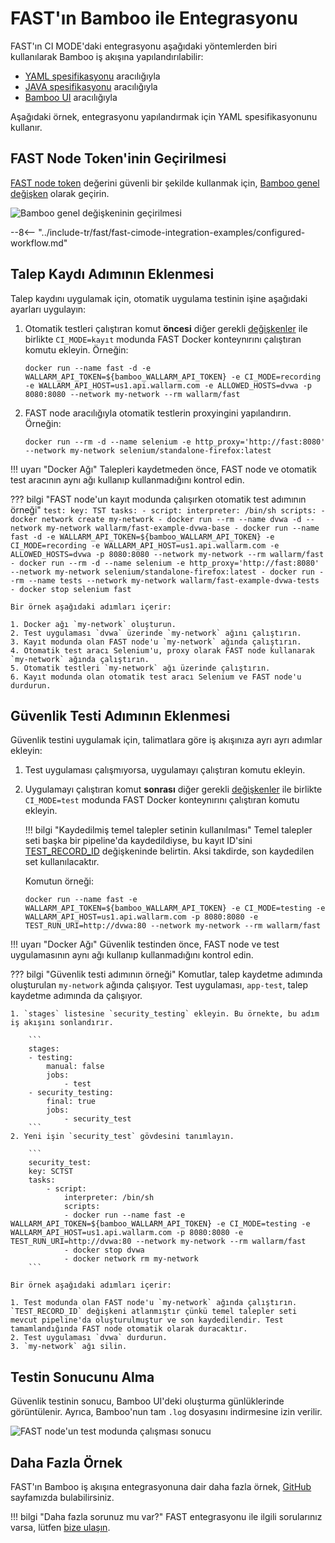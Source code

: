 # FAST'ın Bamboo ile Entegrasyonu

FAST'ın CI MODE'daki entegrasyonu aşağıdaki yöntemlerden biri kullanılarak Bamboo iş akışına yapılandırılabilir:

* [YAML spesifikasyonu](https://confluence.atlassian.com/bamboo/bamboo-yaml-specs-938844479.html) aracılığıyla
* [JAVA spesifikasyonu](https://confluence.atlassian.com/bamboo/bamboo-java-specs-941616821.html) aracılığıyla
* [Bamboo UI](https://confluence.atlassian.com/bamboo/jobs-and-tasks-289277035.html) aracılığıyla

Aşağıdaki örnek, entegrasyonu yapılandırmak için YAML spesifikasyonunu kullanır.

## FAST Node Token'inin Geçirilmesi

[FAST node token](../../operations/create-node.md) değerini güvenli bir şekilde kullanmak için, [Bamboo genel değişken](https://confluence.atlassian.com/bamboo/defining-global-variables-289277112.html) olarak geçirin.

![Bamboo genel değişkeninin geçirilmesi](../../../images/fast/poc/common/examples/bamboo-cimode/bamboo-env-var-example.png)

--8<-- "../include-tr/fast/fast-cimode-integration-examples/configured-workflow.md"

## Talep Kaydı Adımının Eklenmesi

Talep kaydını uygulamak için, otomatik uygulama testinin işine aşağıdaki ayarları uygulayın:

1. Otomatik testleri çalıştıran komut __öncesi__ diğer gerekli [değişkenler](../ci-mode-recording.md#environment-variables-in-recording-mode) ile birlikte `CI_MODE=kayıt` modunda FAST Docker konteynırını çalıştıran komutu ekleyin. Örneğin:

    ```
    docker run --name fast -d -e WALLARM_API_TOKEN=${bamboo_WALLARM_API_TOKEN} -e CI_MODE=recording -e WALLARM_API_HOST=us1.api.wallarm.com -e ALLOWED_HOSTS=dvwa -p 8080:8080 --network my-network --rm wallarm/fast
    ```
2. FAST node aracılığıyla otomatik testlerin proxyingini yapılandırın. Örneğin:

    ```
    docker run --rm -d --name selenium -e http_proxy='http://fast:8080' --network my-network selenium/standalone-firefox:latest
    ```

!!! uyarı "Docker Ağı"
    Talepleri kaydetmeden önce, FAST node ve otomatik test aracının aynı ağı kullanıp kullanmadığını kontrol edin.

??? bilgi "FAST node'un kayıt modunda çalışırken otomatik test adımının örneği"
    ```
    test:
    key: TST
    tasks:
        - script:
            interpreter: /bin/sh
            scripts:
            - docker network create my-network
            - docker run --rm --name dvwa -d --network my-network wallarm/fast-example-dvwa-base
            - docker run --name fast -d -e WALLARM_API_TOKEN=${bamboo_WALLARM_API_TOKEN} -e CI_MODE=recording -e WALLARM_API_HOST=us1.api.wallarm.com -e ALLOWED_HOSTS=dvwa -p 8080:8080 --network my-network --rm wallarm/fast
            - docker run --rm -d --name selenium -e http_proxy='http://fast:8080' --network my-network selenium/standalone-firefox:latest
            - docker run --rm --name tests --network my-network wallarm/fast-example-dvwa-tests
            - docker stop selenium fast
    ```

    Bir örnek aşağıdaki adımları içerir:

    1. Docker ağı `my-network` oluşturun.
    2. Test uygulaması `dvwa` üzerinde `my-network` ağını çalıştırın.
    3. Kayıt modunda olan FAST node'u `my-network` ağında çalıştırın.
    4. Otomatik test aracı Selenium'u, proxy olarak FAST node kullanarak `my-network` ağında çalıştırın.
    5. Otomatik testleri `my-network` ağı üzerinde çalıştırın.
    6. Kayıt modunda olan otomatik test aracı Selenium ve FAST node'u durdurun.

## Güvenlik Testi Adımının Eklenmesi

Güvenlik testini uygulamak için, talimatlara göre iş akışınıza ayrı ayrı adımlar ekleyin:

1. Test uygulaması çalışmıyorsa, uygulamayı çalıştıran komutu ekleyin.
2. Uygulamayı çalıştıran komut __sonrası__ diğer gerekli [değişkenler](../ci-mode-testing.md#environment-variables-in-testing-mode) ile birlikte `CI_MODE=test` modunda FAST Docker konteynırını çalıştıran komutu ekleyin.

    !!! bilgi "Kaydedilmiş temel talepler setinin kullanılması"
        Temel talepler seti başka bir pipeline'da kaydedildiyse, bu kayıt ID'sini [TEST_RECORD_ID](../ci-mode-testing.md#environment-variables-in-testing-mode) değişkeninde belirtin. Aksi takdirde, son kaydedilen set kullanılacaktır.

    Komutun örneği:

    ```
    docker run --name fast -e WALLARM_API_TOKEN=${bamboo_WALLARM_API_TOKEN} -e CI_MODE=testing -e WALLARM_API_HOST=us1.api.wallarm.com -p 8080:8080 -e TEST_RUN_URI=http://dvwa:80 --network my-network --rm wallarm/fast
    ```

!!! uyarı "Docker Ağı"
    Güvenlik testinden önce, FAST node ve test uygulamasının aynı ağı kullanıp kullanmadığını kontrol edin.

??? bilgi "Güvenlik testi adımının örneği"
    Komutlar, talep kaydetme adımında oluşturulan `my-network` ağında çalışıyor. Test uygulaması, `app-test`, talep kaydetme adımında da çalışıyor.

    1. `stages` listesine `security_testing` ekleyin. Bu örnekte, bu adım iş akışını sonlandırır.

        ```
        stages:
        - testing:
            manual: false
            jobs:
                - test
        - security_testing:
            final: true
            jobs:
                - security_test
        ```
    2. Yeni işin `security_test` gövdesini tanımlayın.

        ```
        security_test:
        key: SCTST
        tasks:
            - script:
                interpreter: /bin/sh
                scripts:
                - docker run --name fast -e WALLARM_API_TOKEN=${bamboo_WALLARM_API_TOKEN} -e CI_MODE=testing -e WALLARM_API_HOST=us1.api.wallarm.com -p 8080:8080 -e TEST_RUN_URI=http://dvwa:80 --network my-network --rm wallarm/fast 
                - docker stop dvwa
                - docker network rm my-network
        ```

    Bir örnek aşağıdaki adımları içerir:

    1. Test modunda olan FAST node'u `my-network` ağında çalıştırın. `TEST_RECORD_ID` değişkeni atlanmıştır çünkü temel talepler seti mevcut pipeline'da oluşturulmuştur ve son kaydedilendir. Test tamamlandığında FAST node otomatik olarak duracaktır.
    2. Test uygulaması `dvwa` durdurun.
    3. `my-network` ağı silin.

## Testin Sonucunu Alma

Güvenlik testinin sonucu, Bamboo UI'deki oluşturma günlüklerinde görüntülenir. Ayrıca, Bamboo'nun tam `.log` dosyasını indirmesine izin verilir.

![FAST node'un test modunda çalışması sonucu](../../../images/fast/poc/common/examples/bamboo-cimode/bamboo-ci-example.png)

## Daha Fazla Örnek

FAST'ın Bamboo iş akışına entegrasyonuna dair daha fazla örnek, [GitHub](https://github.com/wallarm/fast-examples) sayfamızda bulabilirsiniz.

!!! bilgi "Daha fazla sorunuz mu var?"
    FAST entegrasyonu ile ilgili sorularınız varsa, lütfen [bize ulaşın](mailto:support@wallarm.com).
